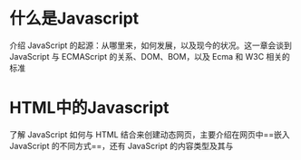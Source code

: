 # 什么是Javascript

介绍 JavaScript 的起源：从哪里来，如何发展，以及现今的状况。这一章会谈到 JavaScript 与 ECMAScript 的关系、DOM、BOM，以及 Ecma 和 W3C 相关的标准



# HTML中的Javascript

了解 JavaScript 如何与 HTML 结合来创建动态网页，主要介绍在网页中==嵌入JavaScript 的不同方式==，还有 JavaScript 的内容类型及其与<script>元素的关系

[HTML中的Javascript](HTML中的Javascript\HTML中的Javascript.md)



# 语言基础

介绍语言的基本概念，包括语法和流控制语句；解释 JavaScript 与其他类 C 语言在语法上的异同点。在讨论内置操作符时也会谈到强制类型转换。此外还将介绍所有的原始类型，包括 Symbol。

[语言基础](语言基础\语言基础.md)





# 对象、类与面向对象编程
